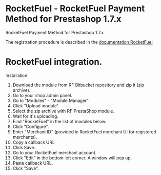# RocketFuel - RocketFuel Payment Method for Prestashop 1.7.x
RocketFuel Payment Method for Prestashop 1.7.x

The registration procedure is described in the [documentation RocketFuel](https://dev.rocketdemo.net/help)

# RocketFuel integration.

Installation
1) Download the module from RF Bitbucket repository and zip it (zip archive).
2) Go to your shop admin panel.
3) Go to "Modules" - "Module Manager".
4) Click "Upload module".
5) Select the zip archive with RF PrestaShop module.
6) Wait for it's uploading.
7) Find "RocketFuel" in the list of modules below.
8)  Click "Configure".
9) Enter "Merchant ID" (provided in RocketFuel merchant UI for registered merchants).
10) Copy a callback URL
11) Click Save.
12) Go to your RocketFuel merchant account.
13) Click "Edit" in the bottom left corner. A window will pop up.
14) Paste callback URL.
15) Click "Save".

